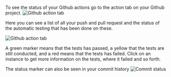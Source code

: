 To see the status of your Github actions go to the action tab on your Github project.
![Github action tab](https://github.com/nwessman/katacoda-scenarios/blob/main/CI/assets/Action-bar.jpg?raw=true)

Here you can see a list of all your push and pull request and the status of the automatic testing that has been done on these.

![Github action tab](https://github.com/nwessman/katacoda-scenarios/blob/main/CI/assets/Actions-workflow.jpg?raw=true)

A green marker means that the tests has passed, a yellow that the tests are still conducted, and a red means that the tests has failed. Click on an instance to get more information on the tests, where it failed and so forth.

The status marker can also be seen in your commit history
![Commit status](https://github.com/nwessman/katacoda-scenarios/blob/main/CI/assets/Commit-checkbox.jpg?raw=true)
